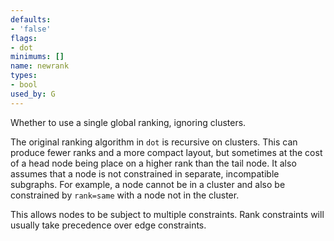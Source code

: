 ```yaml
---
defaults:
- 'false'
flags:
- dot
minimums: []
name: newrank
types:
- bool
used_by: G
---
```

Whether to use a single global ranking, ignoring clusters.

The original ranking algorithm in `dot` is recursive on clusters. This can
produce fewer ranks and a more compact layout, but sometimes at the cost of a
head node being place on a higher rank than the tail node. It also assumes
that a node is not constrained in separate, incompatible subgraphs. For
example, a node cannot be in a cluster and also be constrained by `rank=same`
with a node not in the cluster.

This allows nodes to be subject to multiple constraints. Rank
constraints will usually take precedence over edge constraints.
